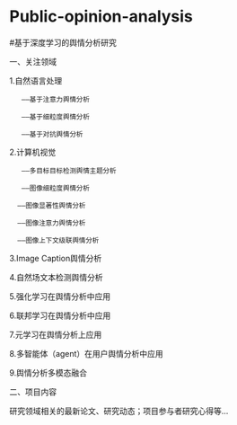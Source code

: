 # Public-opinion-analysis

#基于深度学习的舆情分析研究

一、关注领域

   1.自然语言处理

       ——基于注意力舆情分析
   
       ——基于细粒度舆情分析
   
       ——基于对抗舆情分析
 
   2.计算机视觉

       ——多目标目标检测舆情主题分析
   
       ——图像细粒度舆情分析
   
      ——图像显著性舆情分析
   
      ——图像注意力舆情分析
   
      ——图像上下文级联舆情分析
   
   
   3.Image Caption舆情分析
 
   4.自然场文本检测舆情分析
   
   5.强化学习在舆情分析中应用
  
   6.联邦学习在舆情分析中应用
  
   7.元学习在舆情分析上应用
  
   8.多智能体（agent）在用户舆情分析中应用

   9.舆情分析多模态融合

二、项目内容

   研究领域相关的最新论文、研究动态；项目参与者研究心得等...
